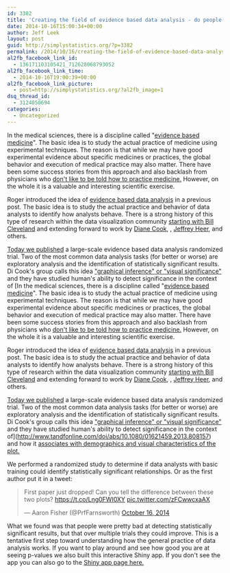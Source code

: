 ```yaml
---
id: 3382
title: 'Creating the field of evidence based data analysis - do people know what a p-value looks like?'
date: 2014-10-16T15:00:34+00:00
author: Jeff Leek
layout: post
guid: http://simplystatistics.org/?p=3382
permalink: /2014/10/16/creating-the-field-of-evidence-based-data-analysis-do-people-know-what-a-p-value-looks-like/
al2fb_facebook_link_id:
  - 136171103105421_712628068793052
al2fb_facebook_link_time:
  - 2014-10-16T19:00:39+00:00
al2fb_facebook_link_picture:
  - post=http://simplystatistics.org/?al2fb_image=1
dsq_thread_id:
  - 3124050694
categories:
  - Uncategorized
---
```

In the medical sciences, there is a discipline called "[evidence based medicine](http://en.wikipedia.org/wiki/Evidence-based_medicine)". The basic idea is to study the actual practice of medicine using experimental techniques. The reason is that while we may have good experimental evidence about specific medicines or practices, the global behavior and execution of medical practice may also matter. There have been some success stories from this approach and also backlash from physicians who [don't like to be told how to practice medicine.](http://onlinelibrary.wiley.com/doi/10.1111/j.1523-536X.1996.tb00491.x/abstract) However, on the whole it is a valuable and interesting scientific exercise.

Roger introduced the idea of [evidence based data analysis](http://simplystatistics.org/2013/08/28/evidence-based-data-analysis-treading-a-new-path-for-reproducible-research-part-2/) in a previous post. The basic idea is to study the actual practice and behavior of data analysts to identify how analysts behave. There is a strong history of this type of research within the data visualization community [starting with Bill Cleveland](http://www.stat.purdue.edu/~wsc/) and extending forward to work by [Diane Cook](http://dicook.github.io/cv.html), , [Jeffrey Heer](http://vis.stanford.edu/papers/crowdsourcing-graphical-perception), and others.

[Today we published](https://peerj.com/articles/589/) a large-scale evidence based data analysis randomized trial. Two of the most common data analysis tasks (for better or worse) are exploratory analysis and the identification of statistically significant results. Di Cook's group calls this idea ["graphical inference" or "visual significance"](http://stat.wharton.upenn.edu/~buja/PAPERS/Wickham-Cook-Hofmann-Buja-IEEE-TransVizCompGraphics_2010-Graphical%20Inference%20for%20Infovis.pdf) and they have studied human's ability to detect significance in the context of [In the medical sciences, there is a discipline called "[evidence based medicine](http://en.wikipedia.org/wiki/Evidence-based_medicine)". The basic idea is to study the actual practice of medicine using experimental techniques. The reason is that while we may have good experimental evidence about specific medicines or practices, the global behavior and execution of medical practice may also matter. There have been some success stories from this approach and also backlash from physicians who [don't like to be told how to practice medicine.](http://onlinelibrary.wiley.com/doi/10.1111/j.1523-536X.1996.tb00491.x/abstract) However, on the whole it is a valuable and interesting scientific exercise.

Roger introduced the idea of [evidence based data analysis](http://simplystatistics.org/2013/08/28/evidence-based-data-analysis-treading-a-new-path-for-reproducible-research-part-2/) in a previous post. The basic idea is to study the actual practice and behavior of data analysts to identify how analysts behave. There is a strong history of this type of research within the data visualization community [starting with Bill Cleveland](http://www.stat.purdue.edu/~wsc/) and extending forward to work by [Diane Cook](http://dicook.github.io/cv.html), , [Jeffrey Heer](http://vis.stanford.edu/papers/crowdsourcing-graphical-perception), and others.

[Today we published](https://peerj.com/articles/589/) a large-scale evidence based data analysis randomized trial. Two of the most common data analysis tasks (for better or worse) are exploratory analysis and the identification of statistically significant results. Di Cook's group calls this idea ["graphical inference" or "visual significance"](http://stat.wharton.upenn.edu/~buja/PAPERS/Wickham-Cook-Hofmann-Buja-IEEE-TransVizCompGraphics_2010-Graphical%20Inference%20for%20Infovis.pdf) and they have studied human's ability to detect significance in the context of](http://www.tandfonline.com/doi/abs/10.1080/01621459.2013.808157) and how it [associates with demographics and visual characteristics of the plot.](http://arxiv.org/abs/1408.1974)

We performed a randomized study to determine if data analysts with basic training could identify statistically significant relationships. Or as the first author put it in a tweet:

<blockquote class="twitter-tweet" width="550">
  <p>
    First paper just dropped!&#10;Can you tell the difference between these two plots?&#10;<a href="https://t.co/Lng0FWI0XY">https://t.co/Lng0FWI0XY</a> <a href="http://t.co/zFCwwcxaAX">pic.twitter.com/zFCwwcxaAX</a>
  </p>
  
  <p>
    &mdash; Aaron Fisher (@PrfFarnsworth) <a href="https://twitter.com/PrfFarnsworth/status/522790724774141952">October 16, 2014</a>
  </p>
</blockquote>



What we found was that people were pretty bad at detecting statistically significant results, but that over multiple trials they could improve. This is a tentative first step toward understanding how the general practice of data analysis works. If you want to play around and see how good you are at seeing p-values we also built this interactive Shiny app. If you don't see the app you can also go to the [Shiny app page here.](http://glimmer.rstudio.com/afisher/EDA/)

&nbsp;